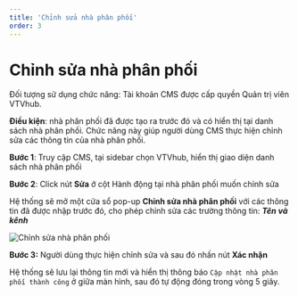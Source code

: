 ```yaml
---
title: 'Chỉnh sửa nhà phân phối'
order: 3
---
```




# Chỉnh sửa nhà phân phối

Đối tượng sử dụng chức năng: Tài khoản CMS được cấp quyền Quản trị viên VTVhub.

**Điều kiện**: nhà phân phối đã được tạo ra trước đó và có hiển thị tại danh sách nhà phân phối. Chức năng này giúp người dùng CMS thực hiện chỉnh sửa các thông tin của nhà phân phối.

**Bước 1**:  Truy cập CMS, tại sidebar chọn VTVhub, hiển thị giao diện danh sách nhà phân phối

**Bước 2**: Click nút **Sửa** ở cột Hành động tại nhà phân phối muốn chỉnh sửa

Hệ thống sẽ mở một cửa sổ pop-up **Chỉnh sửa nhà phân phối** với các thông tin đã được nhập trước đó, cho phép chỉnh sửa các trường thông tin: **_Tên và kênh_**

![Chỉnh sửa nhà phân phối](/images/application-vtvhub/update-distributor.png)

**Bước 3:** Người dùng thực hiện chỉnh sửa và sau đó nhấn nút **Xác nhận**

Hệ thống sẽ lưu lại thông tin mới và hiển thị thông báo ``Cập nhật nhà phân phối thành công`` ở giữa màn hình, sau đó tự động đóng trong vòng 5 giây.